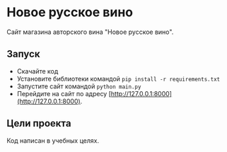 # Новое русское вино

Сайт магазина авторского вина "Новое русское вино".

## Запуск

- Скачайте код
- Установите библиотеки командой `pip install -r requirements.txt`
- Запустите сайт командой `python main.py`
- Перейдите на сайт по адресу [http://127.0.0.1:8000](http://127.0.0.1:8000).

## Цели проекта

Код написан в учебных целях.
